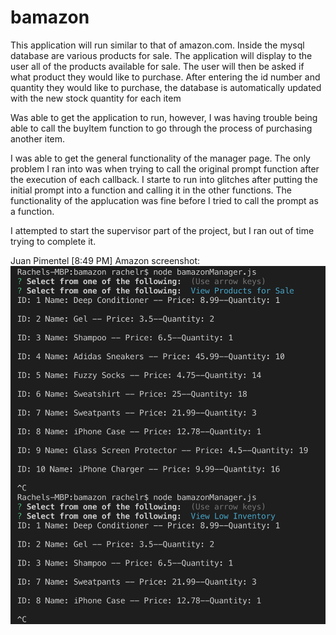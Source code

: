 # bamazon

This application will run similar to that of amazon.com. Inside the mysql database are various products for sale. The application will display to the user all of the products available for sale. The user will then be asked if what product they would like to purchase. After entering the id number and quantity they would like to purchase, the database is automatically updated with the new stock quantity for each item 

Was able to get the application to run, however, I was having trouble being able to call the buyItem function to go through the process of purchasing another item.

I was able to get the general functionality of the manager page. The only problem I ran into was when trying to call the original prompt function after the execution of each callback. I starte to run into glitches after putting the initial prompt into a function and calling it in the other functions. The functionality of the applucation was fine before I tried to call the prompt as a function.

I attempted to start the supervisor part of the project, but I ran out of time trying to complete it. 


Juan Pimentel [8:49 PM]
Amazon screenshot:
  ![Welcome page Screenshot](screenshots/bamazon_mgr.png "Logo Title Text 1")
